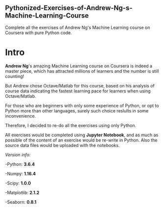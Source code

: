 ## Pythonized-Exercises-of-Andrew-Ng-s-Machine-Learning-Course
Complete all the exercises of Andrew Ng's Machine Learning course on Coursera with pure Python code.



# Intro
**Andrew Ng**'s amazing Machine Learning course on Coursera is indeed a master piece, which has attracted millions of learners and the number is still counting!

But Andrew chose Octave/Matlab for this course, based on his analysis of course data indicating the fastest learning pace for learners when using Octave/Matlab.

For those who are beginners with only some experience of Python, or opt to Python more than other languages, surely such choice reslults in some inconvenience.

Therefore, I decided to re-do all the exercises using only Python.

All exercises would be completed using **Jupyter Notebook**, and as much as possible of the content of an exercise would be re-write in Python. Also the source data files would be uploaded with the notebooks. 


*Version info:*

-Python: **3.6.4**

-Numpy: **1.16.4**

-Scipy: **1.0.0**

-Matplotlib: **2.1.2**

-Seaborn: **0.8.1**
